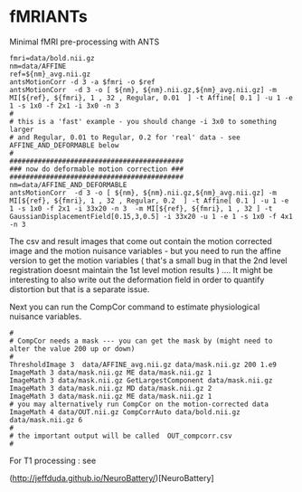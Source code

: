 fMRIANTs
========

Minimal fMRI pre-processing with ANTS

```
fmri=data/bold.nii.gz
nm=data/AFFINE
ref=${nm}_avg.nii.gz
antsMotionCorr -d 3 -a $fmri -o $ref
antsMotionCorr  -d 3 -o [ ${nm}, ${nm}.nii.gz,${nm}_avg.nii.gz] -m MI[${ref}, ${fmri}, 1 , 32 , Regular, 0.01  ] -t Affine[ 0.1 ] -u 1 -e 1 -s 1x0 -f 2x1 -i 3x0 -n 3  
#
# this is a 'fast' example - you should change -i 3x0 to something larger 
# and Regular, 0.01 to Regular, 0.2 for 'real' data - see AFFINE_AND_DEFORMABLE below
#
###########################################
### now do deformable motion correction ###
###########################################
nm=data/AFFINE_AND_DEFORMABLE
antsMotionCorr  -d 3 -o [ ${nm}, ${nm}.nii.gz,${nm}_avg.nii.gz] -m MI[${ref}, ${fmri}, 1 , 32 , Regular, 0.2  ] -t Affine[ 0.1 ] -u 1 -e 1 -s 1x0 -f 2x1 -i 33x20 -n 3  -m MI[${ref}, ${fmri}, 1 , 32 ] -t GaussianDisplacementField[0.15,3,0.5] -i 33x20 -u 1 -e 1 -s 1x0 -f 4x1 -n 3
```

The csv and result images that come out contain the motion corrected image and the motion nuisance variables - but you need to run the affine version to get the motion variables ( that's a small bug in that the 2nd level registration doesnt maintain the 1st level motion results ) .... It might be interesting to also write out the deformation field in order to quantify distortion but that is a separate issue.

Next you can run the CompCor command to estimate physiological nuisance variables.

```
# 
# CompCor needs a mask --- you can get the mask by (might need to alter the value 200 up or down) 
#
ThresholdImage 3  data/AFFINE_avg.nii.gz data/mask.nii.gz 200 1.e9 
ImageMath 3 data/mask.nii.gz ME data/mask.nii.gz 1 
ImageMath 3 data/mask.nii.gz GetLargestComponent data/mask.nii.gz
ImageMath 3 data/mask.nii.gz MD data/mask.nii.gz 2 
ImageMath 3 data/mask.nii.gz ME data/mask.nii.gz 1 
# you may alternatively run CompCor on the motion-corrected data
ImageMath 4 data/OUT.nii.gz CompCorrAuto data/bold.nii.gz data/mask.nii.gz 6 
#
# the important output will be called  OUT_compcorr.csv 
#
```

For T1 processing : see

(http://jeffduda.github.io/NeuroBattery/)[NeuroBattery]
